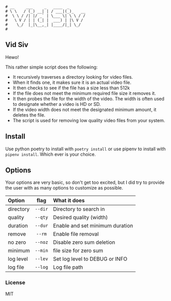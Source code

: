 ```text
# __     ___     _   ____  _
# \ \   / (_) __| | / ___|(_)_   __
#  \ \ / /| |/ _` | \___ \| \ \ / /
#   \ V / | | (_| |  ___) | |\ V /
#    \_/  |_|\__,_| |____/|_| \_/
#
```

## Vid Siv

Hewo!

This rather simple script does the following:
- It recursively traverses a directory looking for video files.
- When it finds one, it makes sure it is an actual video file.
- It then checks to see if the file has a size less than 512k
- If the file does not meet the minimum required file size it removes it.
- It then probes the file for the width of the video. The width is often used to designate whether a video is
  HD or SD.
- If the video width does not meet the designated minimum amount, it deletes the file.
- The script is used for removing low quality video files from your system.

## Install

Use python poetry to install with `poetry install` or use pipenv to install with `pipenv install`. Which ever
is your choice.

## Options

Your options are very basic, so don't get too excited, but I did try to provide the user with as many options
to customize as possible. 

| Option    |  flag   | What it does                    |
| :-------- | :-----: | :-------------                  |
| directory | `--dir` | Directory to search in          |
| quality   | `--qty` | Desired quality (width)         |
| duration  | `--dur` | Enable and set minimum duration |
| remove    | `--rm`  | Enable file removal             |
| no zero   | `--noz` | Disable zero sum deletion       |
| minimum   | `--min` | file size for zero sum          |
| log level | `--lev` | Set log level to DEBUG or INFO  |
| log file  | `--log` | Log file path                   |


### License
MIT
